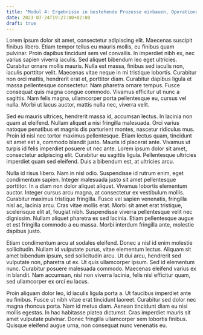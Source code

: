 ```yaml
---
title: "Modul 4: Ergebnisse in bestehende Prozesse einbauen, Operationalisieren und rechtlicher Rahmen"
date: 2023-07-24T19:27:00+02:00
draft: true
---
```


Lorem ipsum dolor sit amet, consectetur adipiscing elit. Maecenas suscipit finibus libero. Etiam tempor tellus eu mauris mollis, eu finibus quam pulvinar. Proin dapibus tincidunt sem vel convallis. In imperdiet nibh ex, nec varius sapien viverra iaculis. Sed aliquet bibendum leo eget ultricies. Curabitur ornare mollis mauris. Nulla est massa, finibus sed iaculis non, iaculis porttitor velit. Maecenas vitae neque in mi tristique lobortis. Curabitur non orci mattis, hendrerit erat et, porttitor diam. Curabitur dapibus ligula et massa pellentesque consectetur. Nam pharetra ornare tempus. Fusce consequat quis magna congue commodo. Vivamus efficitur ut nunc a sagittis. Nam felis magna, ullamcorper porta pellentesque eu, cursus vel nulla. Morbi ut lacus auctor, mattis nulla nec, viverra velit.

Sed eu mauris ultrices, hendrerit massa id, accumsan lectus. In lacinia non quam at eleifend. Nullam aliquet a nisi fringilla malesuada. Orci varius natoque penatibus et magnis dis parturient montes, nascetur ridiculus mus. Proin id nisl nec tortor maximus pellentesque. Etiam lectus quam, tincidunt sit amet est a, commodo blandit justo. Mauris id placerat ante. Vivamus ut turpis id felis imperdiet posuere ut nec ante. Lorem ipsum dolor sit amet, consectetur adipiscing elit. Curabitur eu sagittis ligula. Pellentesque ultricies imperdiet quam sed eleifend. Duis a bibendum est, at ultricies arcu.

Nulla id risus libero. Nam in nisl odio. Suspendisse id rutrum enim, eget condimentum sapien. Integer malesuada justo sit amet pellentesque porttitor. In a diam non dolor aliquet aliquet. Vivamus lobortis elementum auctor. Integer cursus arcu magna, at consectetur ex vestibulum mollis. Curabitur maximus tristique fringilla. Fusce vel sapien venenatis, fringilla nisl ac, lacinia arcu. Cras vitae mollis erat. Morbi sit amet erat tristique, scelerisque elit at, feugiat nibh. Suspendisse viverra pellentesque velit nec dignissim. Nullam aliquet pharetra ex sed lacinia. Etiam pellentesque augue et est fringilla commodo a eu massa. Morbi interdum fringilla ante, molestie dapibus justo.

Etiam condimentum arcu at sodales eleifend. Donec a nisl id enim molestie sollicitudin. Nullam id vulputate purus, vitae elementum lectus. Aliquam sit amet bibendum ipsum, sed sollicitudin arcu. Ut dui arcu, hendrerit sed vulputate non, pharetra ut ex. Ut quis ullamcorper ipsum. Sed id elementum nunc. Curabitur posuere malesuada commodo. Maecenas eleifend varius ex in blandit. Nam accumsan, nisl non viverra lacinia, felis nisl efficitur quam, sed ullamcorper ex orci eu lacus.

Proin aliquam dolor leo, id iaculis ligula porta a. Ut faucibus imperdiet ante eu finibus. Fusce ut nibh vitae erat tincidunt laoreet. Curabitur sed dolor nec magna rhoncus porta. Nam id metus diam. Aenean tincidunt diam eu nisi mollis egestas. In hac habitasse platea dictumst. Cras imperdiet mauris sit amet vulputate pulvinar. Donec fringilla ullamcorper sem lobortis finibus. Quisque eleifend augue urna, non consequat nunc venenatis eu.
